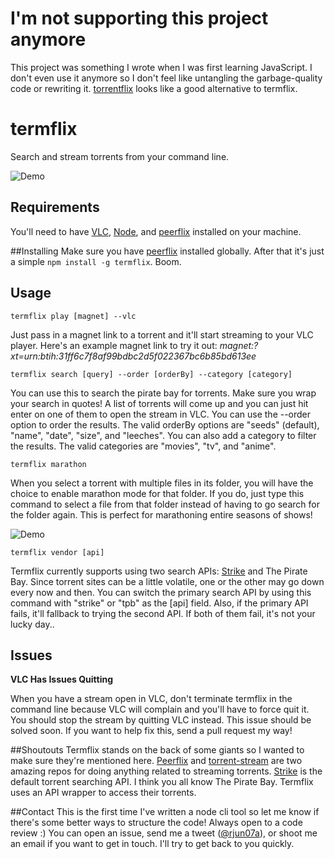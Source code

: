 # I'm not supporting this project anymore
This project was something I wrote when I was first learning JavaScript. I don't even use it anymore so I don't feel like untangling the garbage-quality code or rewriting it. [torrentflix](https://github.com/ItzBlitz98/torrentflix) looks like a good alternative to termflix.

# termflix
Search and stream torrents from your command line.

![Demo](/../screenshots/termflix_demo.gif?raw=true)

## Requirements
You'll need to have [VLC](http://www.videolan.org/vlc/index.html), [Node](https://nodejs.org/download/), and [peerflix](https://github.com/mafintosh/peerflix) installed on your machine. 

##Installing
Make sure you have [peerflix](https://github.com/mafintosh/peerflix) installed globally. After that it's just a simple `npm install -g termflix`. Boom.

## Usage
    termflix play [magnet] --vlc
Just pass in a magnet link to a torrent and it'll start streaming to your VLC player. Here's an example magnet link to try it out: *magnet:?xt=urn:btih:31ff6c7f8af99bdbc2d5f022367bc6b85bd613ee*

    termflix search [query] --order [orderBy] --category [category]
You can use this to search the pirate bay for torrents. Make sure you wrap your search in quotes! A list of torrents will come up and you can just hit enter on one of them to open the stream in VLC. You can use the --order option to order the results. The valid orderBy options are "seeds" (default), "name", "date", "size", and "leeches". You can also add a category to filter the results. The valid categories are "movies", "tv", and "anime".

    termflix marathon
When you select a torrent with multiple files in its folder, you will have the choice to enable marathon mode for that folder. If you do, just type this command to select a file from that folder instead of having to go search for the folder again. This is perfect for marathoning entire seasons of shows!

![Demo](/../screenshots/marathon_walkthrough.png?raw=true)

    termflix vendor [api]
Termflix currently supports using two search APIs: [Strike](https://github.com/mafintosh/torrent-stream) and The Pirate Bay. Since torrent sites can be a little volatile, one or the other may go down every now and then. You can switch the primary search API by using this command with "strike" or "tpb" as the [api] field. Also, if the primary API fails, it'll fallback to trying the second API. If both of them fail, it's not your lucky day..

## Issues
**VLC Has Issues Quitting**

When you have a stream open in VLC, don't terminate termflix in the command line because VLC will complain and you'll have to force quit it. You should stop the stream by quitting VLC instead. This issue should be solved soon. If you want to help fix this, send a pull request my way!

##Shoutouts
Termflix stands on the back of some giants so I wanted to make sure they're mentioned here. [Peerflix](https://github.com/mafintosh/peerflix) and [torrent-stream](https://github.com/mafintosh/torrent-stream) are two amazing repos for doing anything related to streaming torrents. [Strike](https://getstrike.net/) is the default torrent searching API. I think you all know The Pirate Bay. Termflix uses an API wrapper to access their torrents.

##Contact
This is the first time I've written a node cli tool so let me know if there's some better ways to structure the code! Always open to a code review :) You can open an issue, send me a tweet ([@rjun07a](https://twitter.com/rjun07a)), or shoot me an email if you want to get in touch. I'll try to get back to you quickly.
